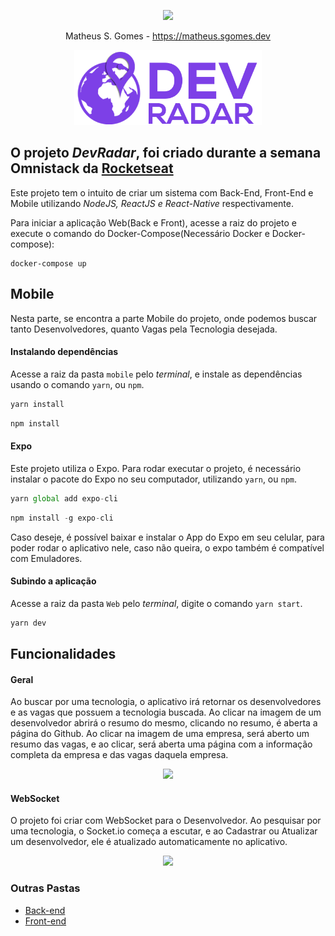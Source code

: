 <p align="center"><a target="_blank" href="https://matheus.sgomes.dev"><img src="https://matheus.sgomes.dev/img/logo_azul.png"></a></p>
<p align="center">Matheus S. Gomes - <a target="_blank" href="https://matheus.sgomes.dev">https://matheus.sgomes.dev</a></p>

<p align="center">
<img src="https://raw.githubusercontent.com/Matheussg42/OmniStack10/master/Web/src/assets/logo.png" style='width: 300px'>
</p>


## O projeto _DevRadar_, foi criado durante a semana Omnistack da [Rocketseat](https://rocketseat.com.br)

Este projeto tem o intuito de criar um sistema com Back-End, Front-End e Mobile utilizando _NodeJS, ReactJS e React-Native_ respectivamente.

Para iniciar a aplicação Web(Back e Front), acesse a raiz do projeto e execute o comando do Docker-Compose(Necessário Docker e Docker-compose):

```docker
docker-compose up
```

## Mobile

Nesta parte, se encontra a parte Mobile do projeto, onde podemos buscar tanto Desenvolvedores, quanto Vagas pela Tecnologia desejada.

#### Instalando dependências

Acesse a raiz da pasta `mobile` pelo _terminal_, e instale as dependências usando o comando `yarn`, ou `npm`.

```js
yarn install
```

```js
npm install
```

#### Expo

Este projeto utiliza o Expo. Para rodar executar o projeto, é necessário instalar o pacote do Expo no seu computador, utilizando `yarn`, ou `npm`.


```js
yarn global add expo-cli
```

```js
npm install -g expo-cli
```
Caso deseje, é possível baixar e instalar o App do Expo em seu celular, para poder rodar o aplicativo nele, caso não queira, o expo também é compatível com Emuladores.


#### Subindo a aplicação

Acesse a raiz da pasta `Web` pelo _terminal_, digite o comando `yarn start`.

```js
yarn dev
```

## Funcionalidades

#### Geral

Ao buscar por uma tecnologia, o aplicativo irá retornar os desenvolvedores e as vagas que possuem a tecnologia buscada. Ao clicar na imagem de um desenvolvedor abrirá o resumo do mesmo, clicando no resumo, é aberta a página do Github. Ao clicar na imagem de uma empresa, será aberto um resumo das vagas, e ao clicar, será aberta uma página com a informação completa da empresa e das vagas daquela empresa.

<p align="center">
<img src="../.gifs/mobile.gif" style='width: 200px'>
</p>

#### WebSocket

O projeto foi criar com WebSocket para o Desenvolvedor. Ao pesquisar por uma tecnologia, o Socket.io começa a escutar, e ao Cadastrar ou Atualizar um desenvolvedor, ele é atualizado automaticamente no aplicativo.

<p align="center">
<img src="../.gifs/mobile_socket.gif" style='width: 200px'>
</p>


### Outras Pastas

- [Back-end](/Backend)
- [Front-end](/Web)